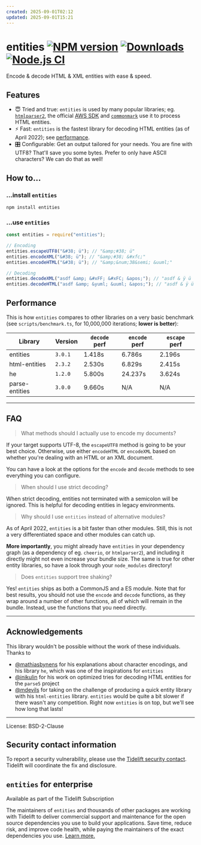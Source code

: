 ```yaml
---
created: 2025-09-01T02:12
updated: 2025-09-01T15:21
---
```

# entities [![NPM version](https://img.shields.io/npm/v/entities.svg)](https://npmjs.org/package/entities) [![Downloads](https://img.shields.io/npm/dm/entities.svg)](https://npmjs.org/package/entities) [![Node.js CI](https://github.com/fb55/entities/actions/workflows/nodejs-test.yml/badge.svg)](https://github.com/fb55/entities/actions/workflows/nodejs-test.yml)

Encode & decode HTML & XML entities with ease & speed.

## Features

- 😇 Tried and true: `entities` is used by many popular libraries; eg.
  [`htmlparser2`](https://github.com/fb55/htmlparser2), the official
  [AWS SDK](https://github.com/aws/aws-sdk-js-v3) and
  [`commonmark`](https://github.com/commonmark/commonmark.js) use it to process
  HTML entities.
- ⚡️ Fast: `entities` is the fastest library for decoding HTML entities (as of
  April 2022); see [performance](#performance).
- 🎛 Configurable: Get an output tailored for your needs. You are fine with
  UTF8? That'll save you some bytes. Prefer to only have ASCII characters? We
  can do that as well!

## How to…

### …install `entities`

    npm install entities

### …use `entities`

```javascript
const entities = require("entities");

// Encoding
entities.escapeUTF8("&#38; ü"); // "&amp;#38; ü"
entities.encodeXML("&#38; ü"); // "&amp;#38; &#xfc;"
entities.encodeHTML("&#38; ü"); // "&amp;&num;38&semi; &uuml;"

// Decoding
entities.decodeXML("asdf &amp; &#xFF; &#xFC; &apos;"); // "asdf & ÿ ü '"
entities.decodeHTML("asdf &amp; &yuml; &uuml; &apos;"); // "asdf & ÿ ü '"
```

## Performance

This is how `entities` compares to other libraries on a very basic benchmark
(see `scripts/benchmark.ts`, for 10,000,000 iterations; **lower is better**):

| Library        | Version | `decode` perf | `encode` perf | `escape` perf |
| -------------- | ------- | ------------- | ------------- | ------------- |
| entities       | `3.0.1` | 1.418s        | 6.786s        | 2.196s        |
| html-entities  | `2.3.2` | 2.530s        | 6.829s        | 2.415s        |
| he             | `1.2.0` | 5.800s        | 24.237s       | 3.624s        |
| parse-entities | `3.0.0` | 9.660s        | N/A           | N/A           |

---

## FAQ

> What methods should I actually use to encode my documents?

If your target supports UTF-8, the `escapeUTF8` method is going to be your best
choice. Otherwise, use either `encodeHTML` or `encodeXML` based on whether
you're dealing with an HTML or an XML document.

You can have a look at the options for the `encode` and `decode` methods to see
everything you can configure.

> When should I use strict decoding?

When strict decoding, entities not terminated with a semicolon will be ignored.
This is helpful for decoding entities in legacy environments.

> Why should I use `entities` instead of alternative modules?

As of April 2022, `entities` is a bit faster than other modules. Still, this is
not a very differentiated space and other modules can catch up.

**More importantly**, you might already have `entities` in your dependency graph
(as a dependency of eg. `cheerio`, or `htmlparser2`), and including it directly
might not even increase your bundle size. The same is true for other entity
libraries, so have a look through your `node_modules` directory!

> Does `entities` support tree shaking?

Yes! `entities` ships as both a CommonJS and a ES module. Note that for best
results, you should not use the `encode` and `decode` functions, as they wrap
around a number of other functions, all of which will remain in the bundle.
Instead, use the functions that you need directly.

---

## Acknowledgements

This library wouldn't be possible without the work of these individuals. Thanks
to

- [@mathiasbynens](https://github.com/mathiasbynens) for his explanations about
  character encodings, and his library `he`, which was one of the inspirations
  for `entities`
- [@inikulin](https://github.com/inikulin) for his work on optimized tries for
  decoding HTML entities for the `parse5` project
- [@mdevils](https://github.com/mdevils) for taking on the challenge of
  producing a quick entity library with his `html-entities` library. `entities`
  would be quite a bit slower if there wasn't any competition. Right now
  `entities` is on top, but we'll see how long that lasts!

---

License: BSD-2-Clause

## Security contact information

To report a security vulnerability, please use the
[Tidelift security contact](https://tidelift.com/security). Tidelift will
coordinate the fix and disclosure.

## `entities` for enterprise

Available as part of the Tidelift Subscription

The maintainers of `entities` and thousands of other packages are working with
Tidelift to deliver commercial support and maintenance for the open source
dependencies you use to build your applications. Save time, reduce risk, and
improve code health, while paying the maintainers of the exact dependencies you
use.
[Learn more.](https://tidelift.com/subscription/pkg/npm-entities?utm_source=npm-entities&utm_medium=referral&utm_campaign=enterprise&utm_term=repo)
